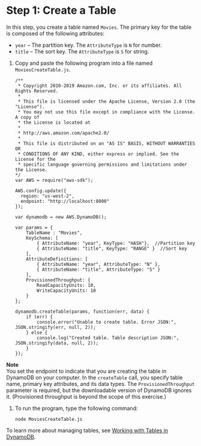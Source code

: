 # Step 1: Create a Table<a name="GettingStarted.NodeJs.01"></a>

In this step, you create a table named `Movies`\. The primary key for the table is composed of the following attributes:
+ `year` – The partition key\. The `AttributeType` is `N` for number\.
+ `title` – The sort key\. The `AttributeType` is `S` for string\.

1. Copy and paste the following program into a file named `MoviesCreateTable.js`\.

   ```
   /**
    * Copyright 2010-2019 Amazon.com, Inc. or its affiliates. All Rights Reserved.
    *
    * This file is licensed under the Apache License, Version 2.0 (the "License").
    * You may not use this file except in compliance with the License. A copy of
    * the License is located at
    *
    * http://aws.amazon.com/apache2.0/
    *
    * This file is distributed on an "AS IS" BASIS, WITHOUT WARRANTIES OR
    * CONDITIONS OF ANY KIND, either express or implied. See the License for the
    * specific language governing permissions and limitations under the License.
   */
   var AWS = require("aws-sdk");
   
   AWS.config.update({
     region: "us-west-2",
     endpoint: "http://localhost:8000"
   });
   
   var dynamodb = new AWS.DynamoDB();
   
   var params = {
       TableName : "Movies",
       KeySchema: [       
           { AttributeName: "year", KeyType: "HASH"},  //Partition key
           { AttributeName: "title", KeyType: "RANGE" }  //Sort key
       ],
       AttributeDefinitions: [       
           { AttributeName: "year", AttributeType: "N" },
           { AttributeName: "title", AttributeType: "S" }
       ],
       ProvisionedThroughput: {       
           ReadCapacityUnits: 10, 
           WriteCapacityUnits: 10
       }
   };
   
   dynamodb.createTable(params, function(err, data) {
       if (err) {
           console.error("Unable to create table. Error JSON:", JSON.stringify(err, null, 2));
       } else {
           console.log("Created table. Table description JSON:", JSON.stringify(data, null, 2));
       }
   });
   ```
**Note**  
You set the endpoint to indicate that you are creating the table in DynamoDB on your computer\.
In the `createTable` call, you specify table name, primary key attributes, and its data types\.
The `ProvisionedThroughput` parameter is required, but the downloadable version of DynamoDB ignores it\. \(Provisioned throughput is beyond the scope of this exercise\.\)

1. To run the program, type the following command:

   `node MoviesCreateTable.js`

To learn more about managing tables, see [Working with Tables in DynamoDB](WorkingWithTables.md)\.